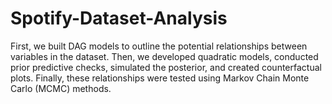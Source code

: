 # Spotify-Dataset-Analysis
First, we built DAG models to outline the potential relationships between variables in the dataset. Then, we developed quadratic models, conducted prior predictive checks, simulated the posterior, and created counterfactual plots. Finally, these relationships were tested using Markov Chain Monte Carlo (MCMC) methods.  

